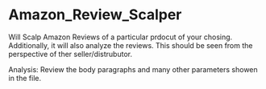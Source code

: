 # Amazon_Review_Scalper


Will Scalp Amazon Reviews of a particular prdocut of your chosing. 
Additionally, it will also analyze the reviews.
This should be seen from the perspective of ther seller/distrubutor.

Analysis:
Review the body paragraphs and many other parameters showen in the file. 
